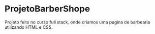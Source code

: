 # ProjetoBarberShope
 Projeto feito no curso full stack, onde criamos uma pagina de barbearia utilizando HTML e CSS.
